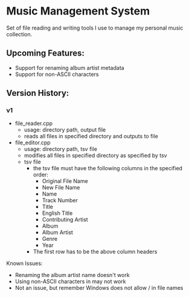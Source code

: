 # Music Management System
Set of file reading and writing tools I use to manage my personal music collection.

## Upcoming Features:
 - Support for renaming album artist metadata
 - Support for non-ASCII characters

## Version History:

### v1
 - file_reader.cpp
    - usage: directory path, output file
    - reads all files in specified directory and outputs to file
 - file_editor.cpp
    - usage: directory path, tsv file
    - modifies all files in specified directory as specified by tsv
    - tsv file
       - the tsv file must have the following columns in the specified order:
          - Original File Name
          - New File Name
          - Name
          - Track Number
          - Title
          - English Title
          - Contributing Artist
          - Album
          - Album Artist
          - Genre
          - Year
       - The first row has to be the above column headers

Known Issues:
 - Renaming the album artist name doesn't work
 - Using non-ASCII characters in may not work
 - Not an issue, but remember Windows does not allow / in file names